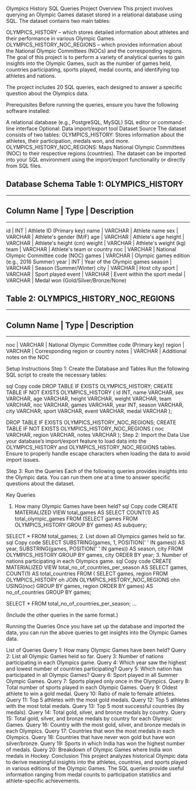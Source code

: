 Olympics History SQL Queries
Project Overview
This project involves querying an Olympic Games dataset stored in a relational database using SQL. The dataset contains two main tables:

OLYMPICS_HISTORY – which stores detailed information about athletes and their performance in various Olympic Games.
OLYMPICS_HISTORY_NOC_REGIONS – which provides information about the National Olympic Committees (NOCs) and the corresponding regions.
The goal of this project is to perform a variety of analytical queries to gain insights into the Olympic Games, such as the number of games held, countries participating, sports played, medal counts, and identifying top athletes and nations.

The project includes 20 SQL queries, each designed to answer a specific question about the Olympics data.

Prerequisites
Before running the queries, ensure you have the following software installed:

A relational database (e.g., PostgreSQL, MySQL)
SQL editor or command-line interface
Optional: Data import/export tool
Dataset Source
The dataset consists of two tables:
OLYMPICS_HISTORY: Stores information about the athletes, their participation, medals won, and more.
OLYMPICS_HISTORY_NOC_REGIONS: Maps National Olympic Committees (NOC) to their respective regions (countries).
The dataset can be imported into your SQL environment using the import/export functionality or directly from SQL files.

Database Schema
Table 1: OLYMPICS_HISTORY
-
__________________________________________________________________
Column Name |	Type	  | Description  
-
__________________________________________________________________
id	        | INT	    | Athlete ID (Primary key)
name	      | VARCHAR |	Athlete name
sex	        | VARCHAR	| Athlete's gender (M/F)
age	        | VARCHAR	| Athlete's age
height	    | VARCHAR	| Athlete's height (cm)
weight	    | VARCHAR	| Athlete's weight (kg)
team	      | VARCHAR	| Athlete's team or country
noc	        | VARCHAR	| National Olympic Committee code (NOC)
games	      | VARCHAR	| Olympic games edition (e.g., 2016 Summer)
year	      | INT	    | Year of the Olympic games
season	    | VARCHAR	| Season (Summer/Winter)
city	      | VARCHAR	| Host city
sport	      | VARCHAR	| Sport played
event	      | VARCHAR	| Event within the sport
medal	      | VARCHAR	| Medal won (Gold/Silver/Bronze/None)

Table 2: OLYMPICS_HISTORY_NOC_REGIONS
-
______________________________________________________________________
Column Name |	Type	   | Description
-
______________________________________________________________________
noc	        | VARCHAR	 | National Olympic Committee code (Primary key)
region	    | VARCHAR	 | Corresponding region or country
notes	      | VARCHAR	 | Additional notes on the NOC


Setup Instructions
Step 1: Create the Database and Tables
Run the following SQL script to create the necessary tables:

sql
Copy code
DROP TABLE IF EXISTS OLYMPICS_HISTORY;
CREATE TABLE IF NOT EXISTS OLYMPICS_HISTORY
(
    id          INT,
    name        VARCHAR,
    sex         VARCHAR,
    age         VARCHAR,
    height      VARCHAR,
    weight      VARCHAR,
    team        VARCHAR,
    noc         VARCHAR,
    games       VARCHAR,
    year        INT,
    season      VARCHAR,
    city        VARCHAR,
    sport       VARCHAR,
    event       VARCHAR,
    medal       VARCHAR
);

DROP TABLE IF EXISTS OLYMPICS_HISTORY_NOC_REGIONS;
CREATE TABLE IF NOT EXISTS OLYMPICS_HISTORY_NOC_REGIONS
(
    noc         VARCHAR,
    region      VARCHAR,
    notes       VARCHAR
);
Step 2: Import the Data
Use your database’s import/export feature to load data into the OLYMPICS_HISTORY and OLYMPICS_HISTORY_NOC_REGIONS tables. Ensure to properly handle escape characters when loading the data to avoid import issues.

Step 3: Run the Queries
Each of the following queries provides insights into the Olympic data. You can run them one at a time to answer specific questions about the dataset.

Key Queries
1. How many Olympic Games have been held?
sql
Copy code
CREATE MATERIALIZED VIEW total_games AS
SELECT COUNT(1) AS total_olympic_games
FROM (SELECT games FROM OLYMPICS_HISTORY GROUP BY games) AS subquery;

SELECT * FROM total_games;
2. List down all Olympics games held so far.
sql
Copy code
SELECT 
    SUBSTRING(games, 1, POSITION(' ' IN games)) AS year, 
    SUBSTRING(games, POSITION(' ' IN games)) AS season, 
    city
FROM OLYMPICS_HISTORY
GROUP BY games, city
ORDER BY year;
3. Number of nations participating in each Olympics game.
sql
Copy code
CREATE MATERIALIZED VIEW total_no_of_countries_per_season AS
SELECT 
    games, 
    COUNT(1) AS total_countries
FROM (
    SELECT games, region
    FROM OLYMPICS_HISTORY oh
    JOIN OLYMPICS_HISTORY_NOC_REGIONS ohn USING(noc)
    GROUP BY games, region
    ORDER BY games) AS no_of_countries
GROUP BY games;

SELECT * FROM total_no_of_countries_per_season;
...

(Include the other queries in the same format.)

Running the Queries
Once you have set up the database and imported the data, you can run the above queries to get insights into the Olympic Games data.

List of Queries
Query 1: How many Olympic Games have been held?
Query 2: List all Olympic Games held so far.
Query 3: Number of nations participating in each Olympics game.
Query 4: Which year saw the highest and lowest number of countries participating?
Query 5: Which nation has participated in all Olympic Games?
Query 6: Sport played in all Summer Olympic Games.
Query 7: Sports played only once in the Olympics.
Query 8: Total number of sports played in each Olympic Games.
Query 9: Oldest athlete to win a gold medal.
Query 10: Ratio of male to female athletes.
Query 11: Top 5 athletes with the most gold medals.
Query 12: Top 5 athletes with the most total medals.
Query 13: Top 5 most successful countries (by medals).
Query 14: Total gold, silver, and bronze medals by country.
Query 15: Total gold, silver, and bronze medals by country for each Olympic Games.
Query 16: Country with the most gold, silver, and bronze medals in each Olympics.
Query 17: Countries that won the most medals in each Olympics.
Query 18: Countries that have never won gold but have won silver/bronze.
Query 19: Sports in which India has won the highest number of medals.
Query 20: Breakdown of Olympic Games where India won medals in Hockey.
Conclusion
This project analyzes historical Olympic data to derive meaningful insights into the athletes, countries, and sports played in various editions of the Olympic Games. The SQL queries provide useful information ranging from medal counts to participation statistics and athlete-specific achievements.
